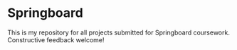 # Springboard

This is my repository for all projects submitted for Springboard coursework. Constructive feedback welcome!
